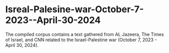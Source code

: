 # Isreal-Palesine-war-October-7-2023--April-30-2024
The compiled corpus contains a text gathered from AL Jazeera, The Times of Israel, and CNN related to the Israel-Palestine war (October 7, 2023 - April 30, 2024).
